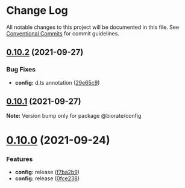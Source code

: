 # Change Log

All notable changes to this project will be documented in this file.
See [Conventional Commits](https://conventionalcommits.org) for commit guidelines.

## [0.10.2](https://github.com/biorate/core/compare/v0.10.1...v0.10.2) (2021-09-27)


### Bug Fixes

* **config:** d.ts annotation ([29e65c9](https://github.com/biorate/core/commit/29e65c9d12c0bb13f54a1ca34128d53c5b5b006d))





## [0.10.1](https://github.com/biorate/core/compare/v0.10.0...v0.10.1) (2021-09-27)

**Note:** Version bump only for package @biorate/config





# [0.10.0](https://github.com/biorate/core/compare/v0.9.3...v0.10.0) (2021-09-24)


### Features

* **config:** release ([f7ba2b9](https://github.com/biorate/core/commit/f7ba2b91a8a5c766c4440dfc0243d42a7cc833b9))
* **config:** release ([0fce238](https://github.com/biorate/core/commit/0fce238c553057a6eec7fa3ddb2e2448d79eb3d2))
